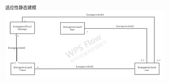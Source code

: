 适应性静态建模
![image](https://github.com/Tiejingwu/XDU2020webpro/blob/master/img/%E9%9D%99%E6%80%81%E9%80%82%E5%BA%94%E6%80%A7%E5%BB%BA%E6%A8%A1.png)
